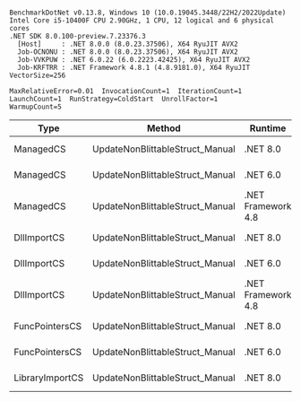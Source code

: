 ```

BenchmarkDotNet v0.13.8, Windows 10 (10.0.19045.3448/22H2/2022Update)
Intel Core i5-10400F CPU 2.90GHz, 1 CPU, 12 logical and 6 physical cores
.NET SDK 8.0.100-preview.7.23376.3
  [Host]     : .NET 8.0.0 (8.0.23.37506), X64 RyuJIT AVX2
  Job-OCNONU : .NET 8.0.0 (8.0.23.37506), X64 RyuJIT AVX2
  Job-VVKPUW : .NET 6.0.22 (6.0.2223.42425), X64 RyuJIT AVX2
  Job-KRFTRR : .NET Framework 4.8.1 (4.8.9181.0), X64 RyuJIT VectorSize=256

MaxRelativeError=0.01  InvocationCount=1  IterationCount=1  
LaunchCount=1  RunStrategy=ColdStart  UnrollFactor=1  
WarmupCount=5  

```
| Type            | Method                          | Runtime            | input                | Mean        | Error | Median      | Min         | Max         | Allocated |
|---------------- |-------------------------------- |------------------- |--------------------- |------------:|------:|------------:|------------:|------------:|----------:|
| ManagedCS       | UpdateNonBlittableStruct_Manual | .NET 8.0           | PInvo(...)truct [49] |    496.8 μs |    NA |    496.8 μs |    496.8 μs |    496.8 μs |     480 B |
| ManagedCS       | UpdateNonBlittableStruct_Manual | .NET 6.0           | PInvo(...)truct [49] |    662.9 μs |    NA |    662.9 μs |    662.9 μs |    662.9 μs |     720 B |
| ManagedCS       | UpdateNonBlittableStruct_Manual | .NET Framework 4.8 | PInvo(...)truct [49] |    757.0 μs |    NA |    757.0 μs |    757.0 μs |    757.0 μs |         - |
| DllImportCS     | UpdateNonBlittableStruct_Manual | .NET 8.0           | PInvo(...)truct [49] | 18,677.5 μs |    NA | 18,677.5 μs | 18,677.5 μs | 18,677.5 μs |     472 B |
| DllImportCS     | UpdateNonBlittableStruct_Manual | .NET 6.0           | PInvo(...)truct [49] | 18,751.8 μs |    NA | 18,751.8 μs | 18,751.8 μs | 18,751.8 μs |     712 B |
| DllImportCS     | UpdateNonBlittableStruct_Manual | .NET Framework 4.8 | PInvo(...)truct [49] | 19,269.6 μs |    NA | 19,269.6 μs | 19,269.6 μs | 19,269.6 μs |         - |
| FuncPointersCS  | UpdateNonBlittableStruct_Manual | .NET 8.0           | PInvo(...)truct [49] | 30,206.5 μs |    NA | 30,206.5 μs | 30,206.5 μs | 30,206.5 μs |     472 B |
| FuncPointersCS  | UpdateNonBlittableStruct_Manual | .NET 6.0           | PInvo(...)truct [49] | 30,301.4 μs |    NA | 30,301.4 μs | 30,301.4 μs | 30,301.4 μs |     712 B |
| LibraryImportCS | UpdateNonBlittableStruct_Manual | .NET 8.0           | PInvo(...)truct [49] | 30,564.4 μs |    NA | 30,564.4 μs | 30,564.4 μs | 30,564.4 μs |     472 B |
